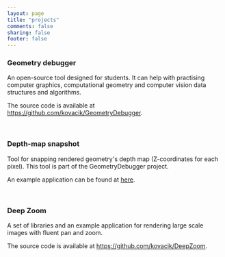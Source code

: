 ```yaml
---
layout: page
title: "projects"
comments: false
sharing: false
footer: false
---
```


<h3>Geometry debugger</h3>

<p>An open-source tool designed for students. It can help with practising computer graphics, computational geometry and computer vision data structures and algorithms.</p>
<p>The source code is available at <a href ="https://github.com/kovacik/GeometryDebugger">https://github.com/kovacik/GeometryDebugger</a>.</p>
<br/>

<h3>Depth-map snapshot</h3>
<p>Tool for snapping rendered geometry's depth map (Z-coordinates for each pixel). This tool is part of the GeometryDebugger project.</p>
<p>An example application can be found at <a href ="https://github.com/kovacik/GeometryDebugger/tree/master/DepthMapSnapshotExample">here</a>.</p>
<br/>

<h3>Deep Zoom</h3>
<p>A set of libraries and an example application for rendering large scale images with fluent pan and zoom.</p>
<p>The source code is available at <a href ="https://github.com/kovacik/DeepZoom">https://github.com/kovacik/DeepZoom</a>.</p>
